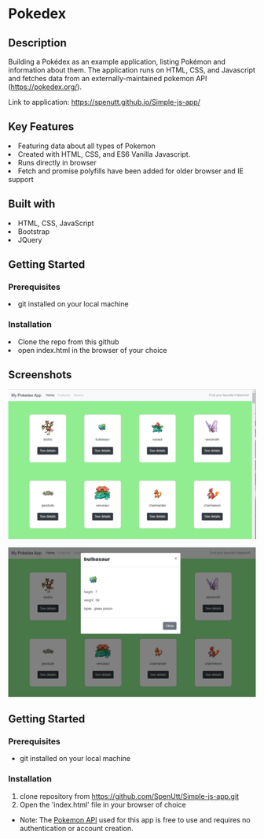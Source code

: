 # Pokedex 

## Description 

 Building a Pokédex as an example application, listing Pokémon and information about them. The application runs on HTML, CSS, and Javascript and fetches data from an externally-maintained pokemon API (https://pokedex.org/). 

 Link to application: https://spenutt.github.io/Simple-js-app/

## Key Features 

<li> Featuring data about all types of Pokemon 
<li> Created with HTML, CSS, and ES6 Vanilla Javascript. 
<li> Runs directly in browser
<li> Fetch and promise polyfills have been added for older browser and IE support 

## Built with 

<li> HTML, CSS, JavaScript
<li> Bootstrap 
<li> JQuery

## Getting Started 

### Prerequisites 

<li> git installed on your local machine 

### Installation 

<li> Clone the repo from this github
<li> open index.html in the browser of your choice
 


## Screenshots 

![home page](/img/home%20page.png)

![modal](/img/modal.png)

## Getting Started

### Prerequisites
- git installed on your local machine

### Installation 

1. clone repository from https://github.com/SpenUtt/Simple-js-app.git
2. Open the 'index.html' file in your browser of choice 
- Note: The <a href="https://pokeapi.co/" target="_blank">Pokemon API</a> used for this app is free to use and requires no authentication or account creation.

